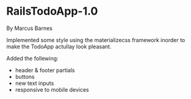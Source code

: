 # RailsTodoApp-1.0

By Marcus Barnes

Implemented some style using the materializecss framework inorder to make the TodoApp actullay look pleasant. 

Added the follewing:
- header & footer partials
- buttons
- new text inputs
- responsive to mobile devices
